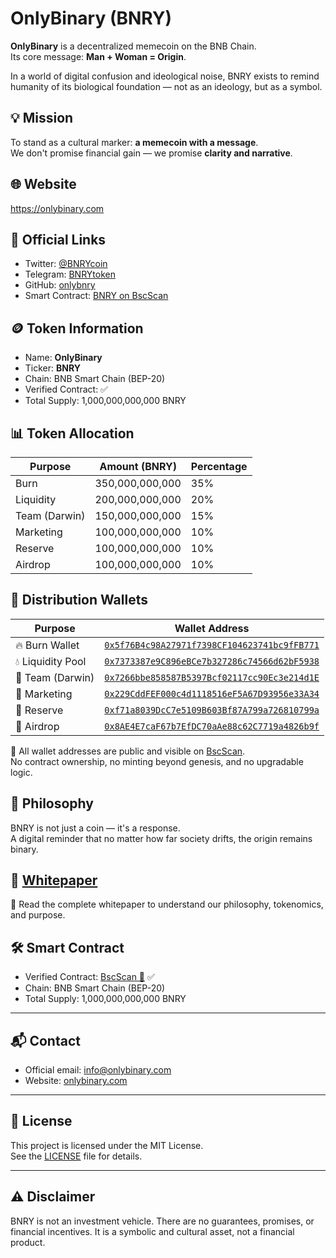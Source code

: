 # OnlyBinary (BNRY)

**OnlyBinary** is a decentralized memecoin on the BNB Chain.  
Its core message: **Man + Woman = Origin**.

In a world of digital confusion and ideological noise, BNRY exists to remind humanity of its biological foundation — not as an ideology, but as a symbol.

## 💡 Mission
To stand as a cultural marker: **a memecoin with a message**.  
We don't promise financial gain — we promise **clarity and narrative**.

## 🌐 Website
https://onlybinary.com

## 🔗 Official Links
- Twitter: [@BNRYcoin](https://x.com/BNRYcoin)
- Telegram: [BNRYtoken](https://t.me/BNRYtoken)
- GitHub: [onlybnry](https://github.com/onlybnry)
- Smart Contract: [BNRY on BscScan](https://bscscan.com/token/0xf3adad7694aa1d8b5285ac6aab7e7505b66ba6ec) 

## 🪙 Token Information
- Name: **OnlyBinary**
- Ticker: **BNRY**
- Chain: BNB Smart Chain (BEP-20)
- Verified Contract: ✅
- Total Supply: 1,000,000,000,000 BNRY

## 📊 Token Allocation
| Purpose       | Amount (BNRY)    | Percentage |
|---------------|------------------|------------|
| Burn          | 350,000,000,000  | 35%        |
| Liquidity     | 200,000,000,000  | 20%        |
| Team (Darwin) | 150,000,000,000  | 15%        |
| Marketing     | 100,000,000,000  | 10%        |
| Reserve       | 100,000,000,000  | 10%        |
| Airdrop       | 100,000,000,000  | 10%        |

## 🧾 Distribution Wallets

| Purpose         | Wallet Address                                                                 |
|-----------------|----------------------------------------------------------------------------------|
| 🔥 Burn Wallet   | [`0x5f76B4c98A27971f7398CF104623741bc9fFB771`](https://bscscan.com/address/0x5f76B4c98A27971f7398CF104623741bc9fFB771) |
| 💧 Liquidity Pool | [`0x7373387e9C896eBCe7b327286c74566d62bF5938`](https://bscscan.com/address/0x7373387e9C896eBCe7b327286c74566d62bF5938) |
| 🧠 Team (Darwin) | [`0x7266bbe858587B5397Bcf02117cc90Ec3e214d1E`](https://bscscan.com/address/0x7266bbe858587B5397Bcf02117cc90Ec3e214d1E) |
| 📢 Marketing     | [`0x229CddFEF000c4d1118516eF5A67D93956e33A34`](https://bscscan.com/address/0x229CddFEF000c4d1118516eF5A67D93956e33A34) |
| 🧊 Reserve       | [`0xf71a8039DcC7e5109B603Bf87A799a726810799a`](https://bscscan.com/address/0xf71a8039DcC7e5109B603Bf87A799a726810799a) |
| 🎁 Airdrop       | [`0x8AE4E7caF67b7EfDC70aAe88c62C7719a4826b9f`](https://bscscan.com/address/0x8AE4E7caF67b7EfDC70aAe88c62C7719a4826b9f) |

📌 All wallet addresses are public and visible on [BscScan](https://bscscan.com/token/0xf3adad7694aa1d8b5285ac6aab7e7505b66ba6ec).  
No contract ownership, no minting beyond genesis, and no upgradable logic.

## 🧬 Philosophy

BNRY is not just a coin — it's a response.  
A digital reminder that no matter how far society drifts, the origin remains binary.

## 📄 [Whitepaper](https://github.com/onlybnry/bnry-site/blob/main/whitepaper.md)

📘 Read the complete whitepaper to understand our philosophy, tokenomics, and purpose.

## 🛠 Smart Contract

- Verified Contract: [BscScan 🔗](https://bscscan.com/token/0xf3adad7694aa1d8b5285ac6aab7e7505b66ba6ec) ✅  
- Chain: BNB Smart Chain (BEP-20)  
- Total Supply: 1,000,000,000,000 BNRY  

---

## 📬 Contact

- Official email: [info@onlybinary.com](mailto:info@onlybinary.com)  
- Website: [onlybinary.com](https://onlybinary.com)

---

## 📝 License

This project is licensed under the MIT License.  
See the [LICENSE](https://github.com/onlybnry/bnry-site/blob/main/LICENSE) file for details.

---

## ⚠️ Disclaimer
BNRY is not an investment vehicle. There are no guarantees, promises, or financial incentives. It is a symbolic and cultural asset, not a financial product. 

